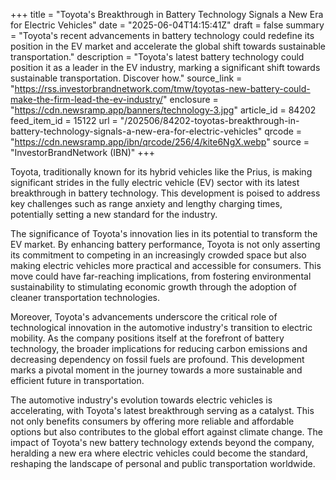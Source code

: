 +++
title = "Toyota's Breakthrough in Battery Technology Signals a New Era for Electric Vehicles"
date = "2025-06-04T14:15:41Z"
draft = false
summary = "Toyota's recent advancements in battery technology could redefine its position in the EV market and accelerate the global shift towards sustainable transportation."
description = "Toyota's latest battery technology could position it as a leader in the EV industry, marking a significant shift towards sustainable transportation. Discover how."
source_link = "https://rss.investorbrandnetwork.com/tmw/toyotas-new-battery-could-make-the-firm-lead-the-ev-industry/"
enclosure = "https://cdn.newsramp.app/banners/technology-3.jpg"
article_id = 84202
feed_item_id = 15122
url = "/202506/84202-toyotas-breakthrough-in-battery-technology-signals-a-new-era-for-electric-vehicles"
qrcode = "https://cdn.newsramp.app/ibn/qrcode/256/4/kite6NgX.webp"
source = "InvestorBrandNetwork (IBN)"
+++

<p>Toyota, traditionally known for its hybrid vehicles like the Prius, is making significant strides in the fully electric vehicle (EV) sector with its latest breakthrough in battery technology. This development is poised to address key challenges such as range anxiety and lengthy charging times, potentially setting a new standard for the industry.</p><p>The significance of Toyota's innovation lies in its potential to transform the EV market. By enhancing battery performance, Toyota is not only asserting its commitment to competing in an increasingly crowded space but also making electric vehicles more practical and accessible for consumers. This move could have far-reaching implications, from fostering environmental sustainability to stimulating economic growth through the adoption of cleaner transportation technologies.</p><p>Moreover, Toyota's advancements underscore the critical role of technological innovation in the automotive industry's transition to electric mobility. As the company positions itself at the forefront of battery technology, the broader implications for reducing carbon emissions and decreasing dependency on fossil fuels are profound. This development marks a pivotal moment in the journey towards a more sustainable and efficient future in transportation.</p><p>The automotive industry's evolution towards electric vehicles is accelerating, with Toyota's latest breakthrough serving as a catalyst. This not only benefits consumers by offering more reliable and affordable options but also contributes to the global effort against climate change. The impact of Toyota's new battery technology extends beyond the company, heralding a new era where electric vehicles could become the standard, reshaping the landscape of personal and public transportation worldwide.</p>